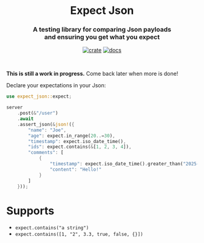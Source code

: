 <div align="center">
  <h1>
    Expect Json
  </h1>

  <h3>
    A testing library for comparing Json payloads<br/>
    and ensuring you get what you expect
  </h3>

  [![crate](https://img.shields.io/crates/v/expect-json.svg)](https://crates.io/crates/expect-json)
  [![docs](https://docs.rs/expect-json/badge.svg)](https://docs.rs/expect-json)

  <br/>
</div>

**This is still a work in progress.** Come back later when more is done!

Declare your expectations in your Json:

```rust
use expect_json::expect;

server
    .post(&"/user")
    .await
    .assert_json(&json!({
        "name": "Joe",
        "age": expect.in_range(20..=30),
        "timestamp": expect.iso_date_time(),
        "ids": expect.contains(&[1, 2, 3, 4]),
        "comments": [
            {
                "timestamp": expect.iso_date_time().greater_than("2025-01-01"),
                "content": "Hello!"
            }
        ]
    }));
```

# Supports

 * `expect.contains("a string")`
 * `expect.contains([1, "2", 3.3, true, false, {}])`
